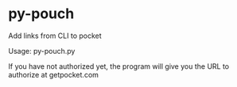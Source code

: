 py-pouch
========

Add links from CLI to pocket

Usage: py-pouch.py <url>

If you have not authorized yet, the program will give you the URL to authorize at getpocket.com
